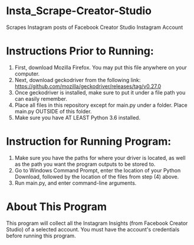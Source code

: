 # Insta_Scrape-Creator-Studio
Scrapes Instagram posts of Facebook Creator Studio Instagram Account

# Instructions Prior to Running:
1. First, download Mozilla Firefox. You may put this file anywhere on your computer.
2. Next, download geckodriver from the following link: https://github.com/mozilla/geckodriver/releases/tag/v0.27.0
3. Once geckodriver is installed, make sure to put it under a file path you can easily remember.
4. Place all files in this repository except for main.py under a folder. Place main.py OUTSIDE of this folder.
5. Make sure you have AT LEAST Python 3.6 installed.

# Instruction for Running Program:
1. Make sure you have the paths for where your driver is located, as well as the path you want the program outputs to be stored to.
2. Go to Windows Command Prompt, enter the location of your Python Download, followed by the location of the files from step (4) above.
3. Run main.py, and enter command-line arguments.

# About This Program
This program will collect all the Instagram Insights (from Facebook Creator Studio) of a selected account. You must have the account's credentials before running this program. 

